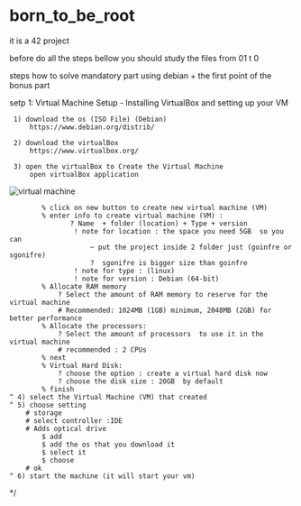 # born_to_be_root
it is a 42 project

before do all the steps bellow you should study the files from 01 t 0

steps how to solve mandatory part using debian + the first point of the bonus part

setp 1: Virtual Machine Setup - Installing VirtualBox and setting up your VM

     1) download the os (ISO File) (Debian)
         https://www.debian.org/distrib/ 
        
     2) download the virtualBox 
         https://www.virtualbox.org/
        
     3) open the virtualBox to Create the Virtual Machine
         open virtualBox application
![virtual machine](https://github.com/user-attachments/assets/30239b3e-daaf-48c7-a228-cdae61d32cac)

            % click on new button to create new virtual machine (VM)
            % enter info to create virtual machine (VM) : 
                   ? Name  + folder (location) + Type + version
                    ! note for location : the space you need 5GB  so you can 
                        ~ put the project inside 2 folder just (goinfre or sgonifre)
                        ?  sgonifre is bigger size than goinfre 
                    ! note for type : (linux)
                    ! note for version : Debian (64-bit)
            % Allocate RAM memory
                ? Select the amount of RAM memory to reserve for the virtual machine
                # Recommended: 1024MB (1GB) minimum, 2048MB (2GB) for better performance
            % Allocate the processors:
                ? Select the amount of processors  to use it in the virtual machine  
                # recommended : 2 CPUs
            % next
            % Virtual Hard Disk:
                ? choose the option : create a virtual hard disk now 
                ? choose the disk size : 20GB  by default
            % finish
    ^ 4) select the Virtual Machine (VM) that created 
    ^ 5) choose setting
        # storage 
        # select controller :IDE
        # Adds optical drive
            $ add 
            $ add the os that you download it 
            $ select it 
            $ choose
        # ok  
    ^ 6) start the machine (it will start your vm)
*/
